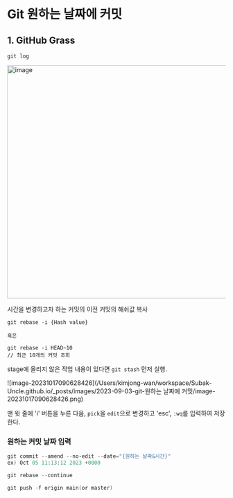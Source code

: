 # Git 원하는 날짜에 커밋

## 1. GitHub Grass

~~~
git log
~~~

<img width="538" alt="image" src="https://github.com/Subak-Uncle/Subak-Uncle/assets/115992753/8ee3b68e-ffd3-4c8b-b178-1fb2a9ade69d">

시간을 변경하고자 하는 커밋의 이전 커밋의 해쉬값 복사

~~~git
git rebase -i {Hash value}

혹은

git rebase -i HEAD~10
// 최근 10개의 커밋 조회
~~~

stage에 올리지 않은 작업 내용이 있다면 `git stash` 먼저 실행.

![image-20231017090628426](/Users/kimjong-wan/workspace/Subak-Uncle.github.io/_posts/images/2023-09-03-git-원하는 날짜에 커밋/image-20231017090628426.png)

맨 윗 줄에 'i' 버튼을 누른 다음, `pick`을 `edit`으로 변경하고 'esc', `:wq`를 입력하여 저장한다.

### 원하는 커밋 날짜 입력

~~~powershell
git commit --amend --no-edit --date="{원하는 날짜&시간}"
ex) Oct 05 11:13:12 2023 +0000
~~~

~~~powershell
git rebase --continue
~~~

~~~powershell
git push -f origin main(or master)
~~~







